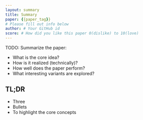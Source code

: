 ```yaml
---
layout: summary
title: Summary
paper: {{paper_tag}}
# Please fill out info below
author: # Your GitHub id
score: # How did you like this paper 0(dislike) to 10(love)
---
```


TODO: Summarize the paper:
* What is the core idea?
* How is it realized (technically)?
* How well does the paper perform?
* What interesting variants are explored?

## TL;DR
* Three
* Bullets
* To highlight the core concepts

